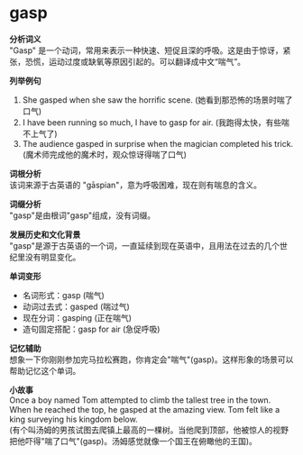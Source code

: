 # gasp

**分析词义**  
"Gasp" 是一个动词，常用来表示一种快速、短促且深的呼吸。这是由于惊讶，紧张，恐慌，运动过度或缺氧等原因引起的。可以翻译成中文“喘气”。

  

**列举例句**

  

1.  She gasped when she saw the horrific scene. (她看到那恐怖的场景时喘了口气)
2.  I have been running so much, I have to gasp for air. (我跑得太快，有些喘不上气了)
3.  The audience gasped in surprise when the magician completed his trick. (魔术师完成他的魔术时，观众惊讶得喘了口气)

  

**词根分析**  
该词来源于古英语的 "gāspian"，意为呼吸困难，现在则有喘息的含义。

  

**词缀分析**  
"gasp"是由根词"gasp"组成，没有词缀。

  

**发展历史和文化背景**  
"gasp"是源于古英语的一个词，一直延续到现在英语中，且用法在过去的几个世纪里没有明显变化。

  

**单词变形**

  

*   名词形式：gasp (喘气)
*   动词过去式：gasped (喘过气)
*   现在分词：gasping (正在喘气)
*   造句固定搭配：gasp for air (急促呼吸)

  

**记忆辅助**  
想象一下你刚刚参加完马拉松赛跑，你肯定会"喘气"(gasp)。这样形象的场景可以帮助记忆这个单词。

  

**小故事**  
Once a boy named Tom attempted to climb the tallest tree in the town. When he reached the top, he gasped at the amazing view. Tom felt like a king surveying his kingdom below.  
(有个叫汤姆的男孩试图去爬镇上最高的一棵树。当他爬到顶部，他被惊人的视野把他吓得"喘了口气"(gasp)。汤姆感觉就像一个国王在俯瞰他的王国)。
